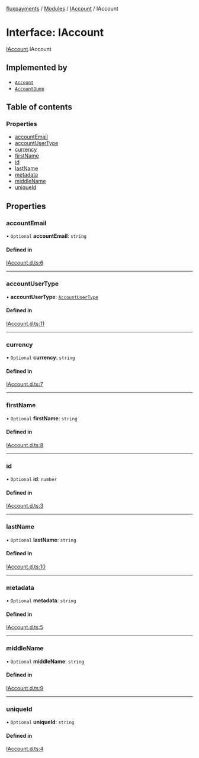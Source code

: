 [fluxpayments](../README.md) / [Modules](../modules.md) / [IAccount](../modules/IAccount.md) / IAccount

# Interface: IAccount

[IAccount](../modules/IAccount.md).IAccount

## Implemented by

- [`Account`](../classes/Account.Account.md)
- [`AccountDump`](../classes/AccountDump.AccountDump.md)

## Table of contents

### Properties

- [accountEmail](IAccount.IAccount.md#accountemail)
- [accountUserType](IAccount.IAccount.md#accountusertype)
- [currency](IAccount.IAccount.md#currency)
- [firstName](IAccount.IAccount.md#firstname)
- [id](IAccount.IAccount.md#id)
- [lastName](IAccount.IAccount.md#lastname)
- [metadata](IAccount.IAccount.md#metadata)
- [middleName](IAccount.IAccount.md#middlename)
- [uniqueId](IAccount.IAccount.md#uniqueid)

## Properties

### accountEmail

• `Optional` **accountEmail**: `string`

#### Defined in

[IAccount.d.ts:6](https://github.com/fluxpayments1/fluxpayments_api_ts/blob/c54a119feb98af50fd12f7dd7996b859433d96e6/src/types/flux_types/IAccount.d.ts#L6)

___

### accountUserType

• **accountUserType**: [`AccountUserType`](../enums/AccountUserType.AccountUserType.md)

#### Defined in

[IAccount.d.ts:11](https://github.com/fluxpayments1/fluxpayments_api_ts/blob/c54a119feb98af50fd12f7dd7996b859433d96e6/src/types/flux_types/IAccount.d.ts#L11)

___

### currency

• `Optional` **currency**: `string`

#### Defined in

[IAccount.d.ts:7](https://github.com/fluxpayments1/fluxpayments_api_ts/blob/c54a119feb98af50fd12f7dd7996b859433d96e6/src/types/flux_types/IAccount.d.ts#L7)

___

### firstName

• `Optional` **firstName**: `string`

#### Defined in

[IAccount.d.ts:8](https://github.com/fluxpayments1/fluxpayments_api_ts/blob/c54a119feb98af50fd12f7dd7996b859433d96e6/src/types/flux_types/IAccount.d.ts#L8)

___

### id

• `Optional` **id**: `number`

#### Defined in

[IAccount.d.ts:3](https://github.com/fluxpayments1/fluxpayments_api_ts/blob/c54a119feb98af50fd12f7dd7996b859433d96e6/src/types/flux_types/IAccount.d.ts#L3)

___

### lastName

• `Optional` **lastName**: `string`

#### Defined in

[IAccount.d.ts:10](https://github.com/fluxpayments1/fluxpayments_api_ts/blob/c54a119feb98af50fd12f7dd7996b859433d96e6/src/types/flux_types/IAccount.d.ts#L10)

___

### metadata

• `Optional` **metadata**: `string`

#### Defined in

[IAccount.d.ts:5](https://github.com/fluxpayments1/fluxpayments_api_ts/blob/c54a119feb98af50fd12f7dd7996b859433d96e6/src/types/flux_types/IAccount.d.ts#L5)

___

### middleName

• `Optional` **middleName**: `string`

#### Defined in

[IAccount.d.ts:9](https://github.com/fluxpayments1/fluxpayments_api_ts/blob/c54a119feb98af50fd12f7dd7996b859433d96e6/src/types/flux_types/IAccount.d.ts#L9)

___

### uniqueId

• `Optional` **uniqueId**: `string`

#### Defined in

[IAccount.d.ts:4](https://github.com/fluxpayments1/fluxpayments_api_ts/blob/c54a119feb98af50fd12f7dd7996b859433d96e6/src/types/flux_types/IAccount.d.ts#L4)
